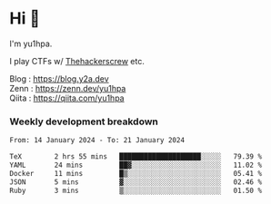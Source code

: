 # Hi 👋

I'm yu1hpa.

I play CTFs w/ [Thehackerscrew](https://www.thehackerscrew.team/) etc.

Blog : https://blog.y2a.dev  
Zenn : https://zenn.dev/yu1hpa  
Qiita : https://qiita.com/yu1hpa  

### Weekly development breakdown

<!--START_SECTION:waka-->

```txt
From: 14 January 2024 - To: 21 January 2024

TeX        2 hrs 55 mins   ████████████████████░░░░░   79.39 %
YAML       24 mins         ██▓░░░░░░░░░░░░░░░░░░░░░░   11.02 %
Docker     11 mins         █▒░░░░░░░░░░░░░░░░░░░░░░░   05.41 %
JSON       5 mins          ▓░░░░░░░░░░░░░░░░░░░░░░░░   02.46 %
Ruby       3 mins          ▒░░░░░░░░░░░░░░░░░░░░░░░░   01.50 %
```

<!--END_SECTION:waka-->

